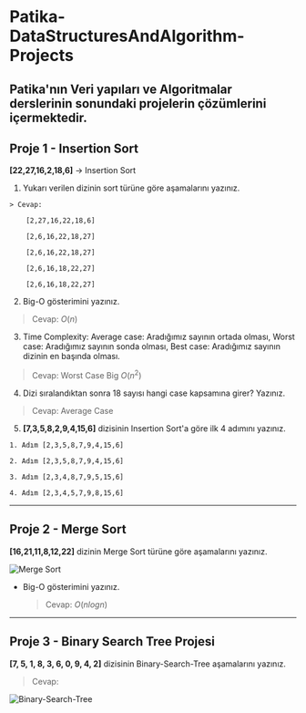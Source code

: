 # Patika-DataStructuresAndAlgorithm-Projects
Patika'nın Veri yapıları ve Algoritmalar derslerinin sonundaki projelerin çözümlerini içermektedir.
---
## Proje 1 - Insertion Sort

**[22,27,16,2,18,6]** -> Insertion Sort

1. Yukarı verilen dizinin sort türüne göre aşamalarını yazınız.

```
> Cevap: 

    [2,27,16,22,18,6]

    [2,6,16,22,18,27]

    [2,6,16,22,18,27]

    [2,6,16,18,22,27]

    [2,6,16,18,22,27]
```
2. Big-O gösterimini yazınız. 
> Cevap: $O(n)$
3. Time Complexity: 
Average case: Aradığımız sayının ortada olması,
Worst case: Aradığımız sayının sonda olması, 
Best case: Aradığımız sayının dizinin en başında olması.

> Cevap: Worst Case Big $O(n^2)$

4. Dizi sıralandıktan sonra 18 sayısı hangi case kapsamına girer? Yazınız.
> Cevap: Average Case


5. **[7,3,5,8,2,9,4,15,6]** dizisinin Insertion Sort'a göre ilk 4 adımını yazınız.

```
1. Adım [2,3,5,8,7,9,4,15,6]

2. Adım [2,3,5,8,7,9,4,15,6]

3. Adım [2,3,4,8,7,9,5,15,6]

4. Adım [2,3,4,5,7,9,8,15,6]
```
---
## Proje 2 - Merge Sort

**[16,21,11,8,12,22]**  dizinin Merge Sort türüne göre aşamalarını yazınız.

![Merge Sort](https://raw.githubusercontent.com/ifsygn/Patika-DataStructuresAndAlgorithm-Projects/60130a8c98d070841324d8a0a4f00805160ae0ea/MergeSort.png)

- Big-O gösterimini yazınız.
    > Cevap: $O(nlogn)$
---
## Proje 3 - Binary Search Tree Projesi

**[7, 5, 1, 8, 3, 6, 0, 9, 4, 2]** dizisinin Binary-Search-Tree aşamalarını yazınız.
> Cevap: 

![Binary-Search-Tree](https://github.com/ifsygn/patikaDev/blob/main/DataStructuresAndAlgorithm-Projects/Binary-Search-Tree.png?raw=true)

